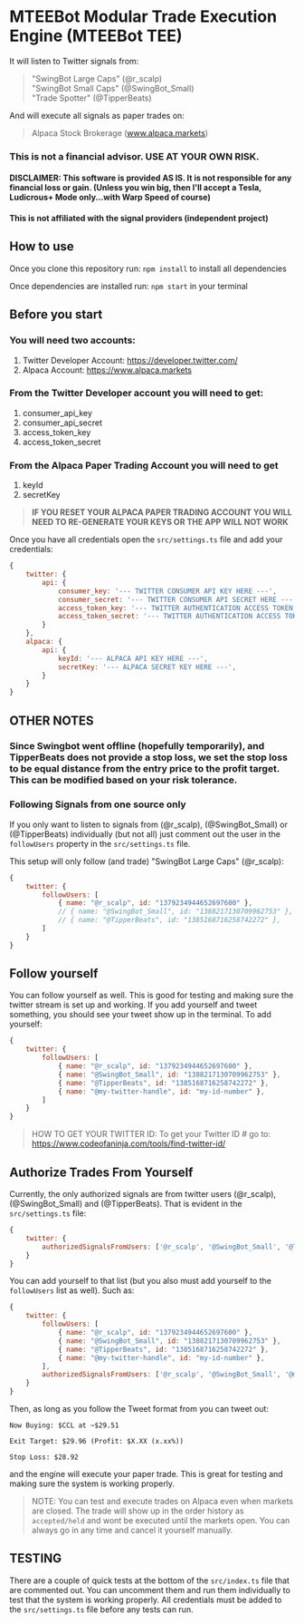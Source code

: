 # MTEEBot Modular Trade Execution Engine (MTEEBot TEE)
 
                                                              
It will listen to Twitter signals from:                
 > "SwingBot Large Caps" (@r_scalp)                    
 > "SwingBot Small Caps" (@SwingBot_Small)    
 > "Trade Spotter" (@TipperBeats)         
                                                       
                                                       
And will execute all signals as paper trades on:       
 > Alpaca Stock Brokerage (www.alpaca.markets)         
                                                       
                                                              
### This is not a financial advisor. USE AT YOUR OWN RISK.
#### DISCLAIMER: This software is provided AS IS. It is not responsible for any financial loss or gain. (Unless you win big, then I'll accept a Tesla, Ludicrous+ Mode only...with Warp Speed of course)
#### This is not affiliated with the signal providers (independent project)

## How to use
Once you clone this repository run: ``` npm install ``` to install all dependencies

Once dependencies are installed run: ``` npm start ``` in your terminal

## Before you start

### You will need two accounts:
1) Twitter Developer Account: https://developer.twitter.com/
2) Alpaca Account: https://www.alpaca.markets

### From the Twitter Developer account you will need to get:
1) consumer_api_key
2) consumer_api_secret
3) access_token_key
4) access_token_secret

### From the Alpaca Paper Trading Account you will need to get
1) keyId
2) secretKey
> **IF YOU RESET YOUR ALPACA PAPER TRADING ACCOUNT YOU WILL NEED TO RE-GENERATE YOUR KEYS OR THE APP WILL NOT WORK**

Once you have all credentials open the ```src/settings.ts``` file and add your credentials:

```javascript
{
    twitter: {
        api: {
            consumer_key: '--- TWITTER CONSUMER API KEY HERE ---',
            consumer_secret: '--- TWITTER CONSUMER API SECRET HERE ---',
            access_token_key: '--- TWITTER AUTHENTICATION ACCESS TOKEN KEY HERE ---',
            access_token_secret: '--- TWITTER AUTHENTICATION ACCESS TOKEN SECRET HERE --- ',
        }
    },
    alpaca: {
        api: {
            keyId: '--- ALPACA API KEY HERE ---',
            secretKey: '--- ALPACA SECRET KEY HERE ---',
        }
    }
}
```

## OTHER NOTES

### Since Swingbot went offline (hopefully temporarily), and TipperBeats does not provide a stop loss, we set the stop loss to be equal distance from the entry price to the profit target. This can be modified based on your risk tolerance.

### Following Signals from one source only
If you only want to listen to signals from (@r_scalp), (@SwingBot_Small) or (@TipperBeats) individually (but not all) just comment out the user in the ```followUsers``` property in the ```src/settings.ts``` file.

This setup will only follow (and trade) "SwingBot Large Caps" (@r_scalp):

```javascript
{
    twitter: {
        followUsers: [
            { name: "@r_scalp", id: "1379234944652697600" },
            // { name: "@SwingBot_Small", id: "1388217130709962753" },
            // { name: "@TipperBeats", id: "1385168716258742272" },
        ]
    }
}
```

## Follow yourself

You can follow yourself as well. This is good for testing and making sure the twitter stream is set up and working. If you add yourself and tweet something, you should see your tweet show up in the terminal. To add yourself:

```javascript
{
    twitter: {
        followUsers: [
            { name: "@r_scalp", id: "1379234944652697600" },
            { name: "@SwingBot_Small", id: "1388217130709962753" },
            { name: "@TipperBeats", id: "1385168716258742272" },	
            { name: "@my-twitter-handle", id: "my-id-number" },
        ]
    }
}
```
> HOW TO GET YOUR TWITTER ID: To get your Twitter ID # go to: 
> https://www.codeofaninja.com/tools/find-twitter-id/

## Authorize Trades From Yourself

Currently, the only authorized signals are from twitter users (@r_scalp), (@SwingBot_Small) and (@TipperBeats). That is evident in the ```src/settings.ts``` file:

```javascript
{
    twitter: {
        authorizedSignalsFromUsers: ['@r_scalp', '@SwingBot_Small', '@TipperBeats']
    }
}
```

You can add yourself to that list (but you also must add yourself to the ```followUsers``` list as well). Such as:
```javascript
{
    twitter: {
        followUsers: [
            { name: "@r_scalp", id: "1379234944652697600" },
            { name: "@SwingBot_Small", id: "1388217130709962753" },
            { name: "@TipperBeats", id: "1385168716258742272" },	
            { name: "@my-twitter-handle", id: "my-id-number" },
        ],
        authorizedSignalsFromUsers: ['@r_scalp', '@SwingBot_Small', '@my-twitter-handle']
    }
}
```
Then, as long as you follow the Tweet format from you can tweet out:

```text
Now Buying: $CCL at ~$29.51

Exit Target: $29.96 (Profit: $X.XX (x.xx%))

Stop Loss: $28.92
```

and the engine will execute your paper trade. This is great for testing and making sure the system is working properly.

> NOTE: You can test and execute trades on Alpaca even when markets are closed. The trade will show up in the order history as ```accepted/held``` and wont be executed until the markets open. You can always go in any time and cancel it yourself manually.

## TESTING

There are a couple of quick tests at the bottom of the ```src/index.ts``` file that are commented out. You can uncomment them and run them individually to test that the system is working properly. All credentials must be added to the ```src/settings.ts``` file before any tests can run.
